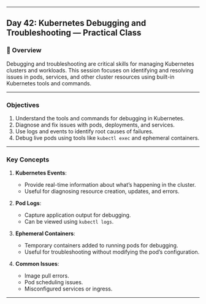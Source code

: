 ﻿---

## Day 42: Kubernetes Debugging and Troubleshooting — Practical Class

### 📘 Overview

Debugging and troubleshooting are critical skills for managing Kubernetes clusters and workloads. This session focuses on identifying and resolving issues in pods, services, and other cluster resources using built-in Kubernetes tools and commands.

---


### Objectives

1. Understand the tools and commands for debugging in Kubernetes.
2. Diagnose and fix issues with pods, deployments, and services.
3. Use logs and events to identify root causes of failures.
4. Debug live pods using tools like `kubectl exec` and ephemeral containers.

---

### Key Concepts

1. **Kubernetes Events**:
   - Provide real-time information about what’s happening in the cluster.
   - Useful for diagnosing resource creation, updates, and errors.

2. **Pod Logs**:
   - Capture application output for debugging.
   - Can be viewed using `kubectl logs`.

3. **Ephemeral Containers**:
   - Temporary containers added to running pods for debugging.
   - Useful for troubleshooting without modifying the pod’s configuration.

4. **Common Issues**:
   - Image pull errors.
   - Pod scheduling issues.
   - Misconfigured services or ingress.

---